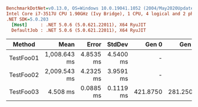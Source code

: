 ``` ini

BenchmarkDotNet=v0.13.0, OS=Windows 10.0.19041.1052 (2004/May2020Update/20H1)
Intel Core i7-3517U CPU 1.90GHz (Ivy Bridge), 1 CPU, 4 logical and 2 physical cores
.NET SDK=5.0.203
  [Host]     : .NET 5.0.6 (5.0.621.22011), X64 RyuJIT
  DefaultJob : .NET 5.0.6 (5.0.621.22011), X64 RyuJIT


```
|    Method |         Mean |     Error |    StdDev |    Gen 0 |    Gen 1 |    Gen 2 |   Allocated |
|---------- |-------------:|----------:|----------:|---------:|---------:|---------:|------------:|
| TestFoo01 | 1,008.643 ms | 4.8535 ms | 4.5400 ms |        - |        - |        - |       856 B |
| TestFoo02 | 2,009.543 ms | 4.2325 ms | 3.9591 ms |        - |        - |        - |           - |
| TestFoo03 |     4.508 ms | 0.0885 ms | 0.1119 ms | 421.8750 | 281.2500 | 281.2500 | 2,648,616 B |
